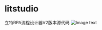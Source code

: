 # litstudio
立特RPA流程设计器V2版本源代码
![Image text](https://github.com/rq204/litstudio/blob/main/img/screenshot.png)
